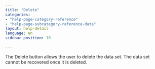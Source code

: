 ```yaml
---
title: "Delete"
categories:
- "help-page-category-reference"
- "help-page-subcategory-reference-data"
layout: help-detail
language: en
sidebar_position: 10

---
```


The Delete button allows the user to delete the data set. The data set cannot be recovered once it is deleted.
